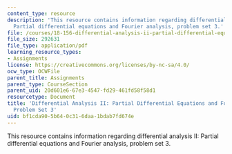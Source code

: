 ```yaml
---
content_type: resource
description: 'This resource contains information regarding differential analysis II:
  Partial differential equations and Fourier analysis, problem set 3.'
file: /courses/18-156-differential-analysis-ii-partial-differential-equations-and-fourier-analysis-spring-2016/bf1cda905b640c316daa1bdab7fd674e_MIT18_156S16_pset3.pdf
file_size: 292631
file_type: application/pdf
learning_resource_types:
- Assignments
license: https://creativecommons.org/licenses/by-nc-sa/4.0/
ocw_type: OCWFile
parent_title: Assignments
parent_type: CourseSection
parent_uid: 20d601e6-67e3-4547-fd29-461fd58f58d1
resourcetype: Document
title: 'Differential Analysis II: Partial Differential Equations and Fourier Analysis,
  Problem Set 3'
uid: bf1cda90-5b64-0c31-6daa-1bdab7fd674e
---
```

This resource contains information regarding differential analysis II: Partial differential equations and Fourier analysis, problem set 3.
